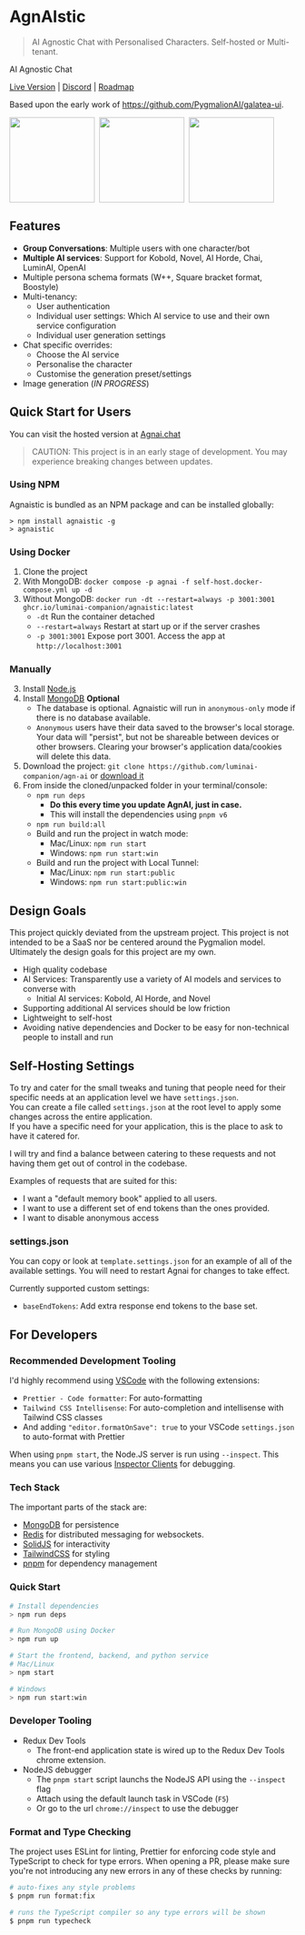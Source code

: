 # AgnAIstic

> AI Agnostic Chat with Personalised Characters. Self-hosted or Multi-tenant.

AI Agnostic Chat

[Live Version](https://agnai.chat) | [Discord](https://discord.gg/luminai) | [Roadmap](https://github.com/users/sceuick/projects/1)

Based upon the early work of https://github.com/PygmalionAI/galatea-ui.

<div style="display: flex; flex-direction: row; gap: 0.5rem;" >
<img src="./screenshots/chat.png" height="150">
<img src="./screenshots/persona.png" height="150">
<img src="./screenshots/settings.png" height="150">
</div>

## Features

- **Group Conversations**: Multiple users with one character/bot
- **Multiple AI services**: Support for Kobold, Novel, AI Horde, Chai, LuminAI, OpenAI
- Multiple persona schema formats (W++, Square bracket format, Boostyle)
- Multi-tenancy:
  - User authentication
  - Individual user settings: Which AI service to use and their own service configuration
  - Individual user generation settings
- Chat specific overrides:
  - Choose the AI service
  - Personalise the character
  - Customise the generation preset/settings
- Image generation (_IN PROGRESS_)

## Quick Start for Users

You can visit the hosted version at [Agnai.chat](https://agnai.chat)

> CAUTION: This project is in an early stage of development. You may experience breaking changes between updates.

### Using NPM

Agnaistic is bundled as an NPM package and can be installed globally:

```
> npm install agnaistic -g
> agnaistic
```

### Using Docker

1. Clone the project
2. With MongoDB: `docker compose -p agnai -f self-host.docker-compose.yml up -d`
3. Without MongoDB: `docker run -dt --restart=always -p 3001:3001 ghcr.io/luminai-companion/agnaistic:latest`
   - `-dt` Run the container detached
   - `--restart=always` Restart at start up or if the server crashes
   - `-p 3001:3001` Expose port 3001. Access the app at `http://localhost:3001`

### Manually

3. Install [Node.js](https://nodejs.org/en/download/)
4. Install [MongoDB](https://www.mongodb.com/docs/manual/installation/) **Optional**
   - The database is optional. Agnaistic will run in `anonymous-only` mode if there is no database available.
   - `Anonymous` users have their data saved to the browser's local storage. Your data will "persist", but not be shareable between devices or other browsers. Clearing your browser's application data/cookies will delete this data.
5. Download the project: `git clone https://github.com/luminai-companion/agn-ai` or [download it](https://github.com/luminai-companion/agn-ai/archive/refs/heads/dev.zip)
6. From inside the cloned/unpacked folder in your terminal/console:
   - `npm run deps`
     - **Do this every time you update AgnAI, just in case.**
     - This will install the dependencies using `pnpm v6`
   - `npm run build:all`
   - Build and run the project in watch mode:
     - Mac/Linux: `npm run start`
     - Windows: `npm run start:win`
   - Build and run the project with Local Tunnel:
     - Mac/Linux: `npm run start:public`
     - Windows: `npm run start:public:win`

## Design Goals

This project quickly deviated from the upstream project. This project is not intended to be a SaaS nor be centered around the Pygmalion model.  
Ultimately the design goals for this project are my own.

- High quality codebase
- AI Services: Transparently use a variety of AI models and services to converse with
  - Initial AI services: Kobold, AI Horde, and Novel
- Supporting additional AI services should be low friction
- Lightweight to self-host
- Avoiding native dependencies and Docker to be easy for non-technical people to install and run

## Self-Hosting Settings

To try and cater for the small tweaks and tuning that people need for their specific needs at an application level we have `settings.json`.  
You can create a file called `settings.json` at the root level to apply some changes across the entire application.  
If you have a specific need for your application, this is the place to ask to have it catered for.

I will try and find a balance between catering to these requests and not having them get out of control in the codebase.

Examples of requests that are suited for this:

- I want a "default memory book" applied to all users.
- I want to use a different set of end tokens than the ones provided.
- I want to disable anonymous access

### settings.json

You can copy or look at `template.settings.json` for an example of all of the available settings. You will need to restart Agnai for changes to take effect.

Currently supported custom settings:

- `baseEndTokens`: Add extra response end tokens to the base set.

## For Developers

### Recommended Development Tooling

I'd highly recommend using [VSCode](https://code.visualstudio.com/) with the following extensions:

- `Prettier - Code formatter`: For auto-formatting
- `Tailwind CSS Intellisense`: For auto-completion and intellisense with Tailwind CSS classes
- And adding `"editor.formatOnSave": true` to your VSCode `settings.json` to auto-format with Prettier

When using `pnpm start`, the Node.JS server is run using `--inspect`. This means you can use various [Inspector Clients](https://nodejs.org/en/docs/guides/debugging-getting-started/#inspector-clients) for debugging.

### Tech Stack

The important parts of the stack are:

- [MongoDB](https://www.mongodb.com/docs/manual/installation/) for persistence
- [Redis](https://redis.io) for distributed messaging for websockets.
- [SolidJS](https://www.solidjs.com/) for interactivity
- [TailwindCSS](https://tailwindcss.com/) for styling
- [pnpm](https://pnpm.io/) for dependency management

### Quick Start

```bash
# Install dependencies
> npm run deps

# Run MongoDB using Docker
> npm run up

# Start the frontend, backend, and python service
# Mac/Linux
> npm start

# Windows
> npm run start:win
```

### Developer Tooling

- Redux Dev Tools
  - The front-end application state is wired up to the Redux Dev Tools chrome extension.
- NodeJS debugger
  - The `pnpm start` script launchs the NodeJS API using the `--inspect` flag
  - Attach using the default launch task in VSCode (`F5`)
  - Or go to the url `chrome://inspect` to use the debugger

### Format and Type Checking

The project uses ESLint for linting, Prettier for enforcing code style and TypeScript to check for type errors. When opening a PR, please make sure you're not introducing any new errors in any of these checks by running:

```bash
# auto-fixes any style problems
$ pnpm run format:fix

# runs the TypeScript compiler so any type errors will be shown
$ pnpm run typecheck
```
